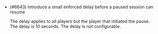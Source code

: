 - (#6643) Introduce a small enforced delay before a paused session can resume

  The delay applies to all players but the player that initiated the pause. The delay is 10 seconds. The delay is not configurable. 
